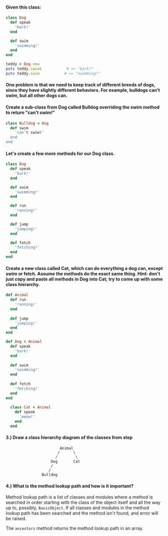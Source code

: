 #### Given this class:

```ruby
class Dog
  def speak
    'bark!'
  end

  def swim
    'swimming!'
  end
end

teddy = Dog.new
puts teddy.speak           # => "bark!"
puts teddy.swim           # => "swimming!"
```

#### One problem is that we need to keep track of different breeds of dogs, since they have slightly different behaviors. For example, bulldogs can't swim, but all other dogs can.

#### Create a sub-class from Dog called Bulldog overriding the swim method to return "can't swim!"

```ruby
class Bulldog < Dog
  def swim
    'can't swim!'
  end
end
```

#### Let's create a few more methods for our Dog class.

```ruby
class Dog
  def speak
    'bark!'
  end

  def swim
    'swimming!'
  end

  def run
    'running!'
  end

  def jump
    'jumping!'
  end

  def fetch
    'fetching!'
  end
end
```

#### Create a new class called Cat, which can do everything a dog can, except swim or fetch. Assume the methods do the exact same thing. Hint: don't just copy and paste all methods in Dog into Cat; try to come up with some class hierarchy.

```ruby
def Animal
  def run
    'running!'
  end
  
  def jump
    'jumping!'
  end
end

def Dog < Animal
  def speak
    'bark!'
  end
  
  def swim
    'swimming!'
  end
  
  def fetch
    'fetching!'
  end
end
  
  class Cat < Animal
    def speak
      'meow!'
    end
  end
```

#### 3.) Draw a class hierarchy diagram of the classes from step
 
                            Animal
                           /      \
                          /        \
                        Dog       Cat
                        /
                       /
                    Bulldog
                    
#### 4.) What is the method lookup path and how is it important?  
Method lookup path is a list of classes and modules where a method is searched in order starting with the class of the object itself and all the way up to, possibly, `BasicObject`. If all classes and modules in the method lookup path has been searched and the method isn't found, and error will be raised.

The `ancestors` method returns the method lookup path in an array.